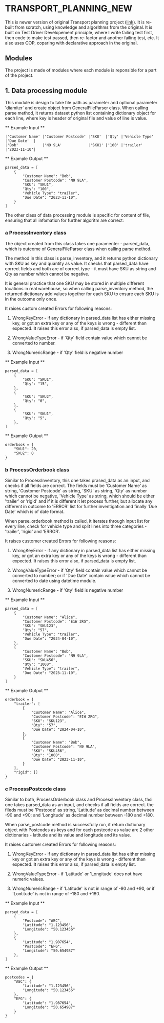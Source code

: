 # TRANSPORT_PLANNING_NEW

This is newer version of original Transport planning project ([link](https://github.com/StefanGlova/transport-planning)). It is re-built from scratch, using knowledge and algorithms from the original. It is built on Test Driver Developement principle, where I write failing test first, then code to make test passed, then re-factor and another failing test, etc. It also uses OOP, coparing with declarative approach in the original.

## Modules

The project is made of modules where each module is reponsible for a part of the project.

## 1. Data processing module

This module is design to take file path as parameter and optional parameter 'diamiter' and create object from GeneralFileParser class. When calling parse method, it returns dataset python list containing dictionary object for each line, where key is header of original file and value of line is value.

** Example Input **

```
|'Customer Name' |'Customer Postcode' |'SKU'  |'Qty' |'Vehicle Type' |'Due Date'  |
|'Bob'           |'N9 9LA'            |'SKU1' |'100' |'trailer'      |'2023-11-10'|
```

** Example Output **

```
parsed_data = [
    {
        "Customer Name": "Bob",
        "Customer Postcode": "N9 9LA",
        "SKU": "SKU1",
        "Qty": "100",
        "Vehicle Type": "trailer",
        "Due Date": "2023-11-10",
    }
]
```

The other class of data processing module is specific for content of file, ensuring that all infomation for further algoritm are correct:

### a ProcessInventory class

The object created from this class takes one paramenter - parsed_data, which is outcome of GeneralFileParser class when calling parse method.

The method in this class is parse_inventory, and it returns python dictionary with SKU as key and quantity as value. It checks that parsed_data have correct fields and both are of correct type - it must have SKU as string and Qty as number which cannot be negative.

It is general practice that one SKU may be stored in multiple different locations in real warehouse, so when calling parse_inventory method, the returned dictionary add values together for each SKU to ensure each SKU is in the outcome only once.

It raises custom created Errors for following reasons:

1. WrongKeyError - if any dictionary in parsed_data list has either missing key, or got an extra key or any of the keys is wrong - different than expected. It raises this error also, if parsed_data is empty list.

2. WrongValueTypeError - if 'Qty' field contain value which cannot be converted to number.

3. WrongNumericRange - if 'Qty' field is negative number

** Example Input **

```
parsed_data = [
    {
        "SKU": "SKU1",
        "Qty": "15",
    },
    {
        "SKU": "SKU2",
        "Qty": "0",
    },
    {
        "SKU": "SKU1",
        "Qty": "5",
    },
]
```

** Example Output **

```
orderbook = {
    "SKU1": 20,
    "SKU2": 0
}
```

### b ProcessOrderbook class

Similar to ProcessInventory, this one takes prased_data as an input, and checks if all fields are correct. The fields must be 'Customer Name' as string, 'Customer Postcode' as string, 'SKU' as string, 'Qty' as number which cannot be negative, 'Vehicle Type' as string, which should be either 'trailer' or 'rigid' and if it is different it let process further, but allocate any different in outcome to 'ERROR' list for further inventigation and finally 'Due Date' which is of date format.

When parse_orderbook method is called, it iterates through input list for every line, check for vehicle type and split lines into three categories - 'trailer', 'rigid' and 'ERROR'.

It raises customer created Errors for following reasons:

1. WrongKeyError - if any dictionary in parsed_data list has either missing key, or got an extra key or any of the keys is wrong - different than expected. It raises this error also, if parsed_data is empty list.

2. WrongValueTypeError - if 'Qty' field contain value which cannot be converted to number; or if 'Due Date' contain value which cannot be converted to date using datetime module.

3. WrongNumericRange - if 'Qty' field is negative number

** Example Input **

```
parsed_data = [
    {
        "Customer Name": "Alice",
        "Customer Postcode": "E1W 2RG",
        "SKU": "SKU123",
        "Qty": "57",
        "Vehicle Type": "trailer",
        "Due Date": "2024-04-10",
    },
    {
        "Customer Name": "Bob",
        "Customer Postcode": "N9 9LA",
        "SKU": "SKU456",
        "Qty": "1000",
        "Vehicle Type": "trailer",
        "Due Date": "2023-11-10",
    }
]
```

** Example Output **

```
orderbook = {
    "trailer": [
        {
            "Customer Name": "Alice",
            "Customer Postcode": "E1W 2RG",
            "SKU": "SKU123",
            "Qty": "57",
            "Due Date": "2024-04-10",
        },
        {
            "Customer Name": "Bob",
            "Customer Postcode": "N9 9LA",
            "SKU": "SKU456",
            "Qty": "1000",
            "Due Date": "2023-11-10",
        }
    ],
    "rigid": []
}
```

### c ProcessPostcode class

Similar to both, ProcessOrderbook class and ProcessInventory class, thsi one takes parsed_data as an input, and checks if all fields are correct. the fileds must be 'Postcode' as string, 'Latitude' as decimal number between -90 and +90; and 'Longitude' as decimal number between -180 and +180.

When parse_postcode method is successfully run, it return dictionary object with Postcodes as keys and for each postcode as value are 2 other dictionaries - latitude and its value and longitude and its value.

It raises customer created Errors for following reasons:

1. WrongKeyError - if any dictionary in parsed_data list has either missing key or got an extra key or any of the keys is wrong - different than expected. It raises this error also, if parsed_data is empty list.

2. WrongValueTypeError - if 'Latitude' or 'Longitude' does not have numeric values.

3. WrongNumericRange - if 'Latitude' is not in range of -90 and +90, or if 'Lontitude' is not in range of -180 and +180.

** Example Input **

```
parsed_data = [
    {
        "Postcode": "ABC",
        "Latitude": "1.123456",
        "Longitude": "50.123456"
    },
    {
        "Latitude": "1.987654",
        "Postcode": "EFG",
        "Longitude": "50.654987"
    },
]
```

** Example Output **

```
postcodes = {
    "ABC": {
        "Latitude": "1.123456",
        "Longitude": "50.123456"
    },
    "EFG": {
        "Latitude": "1.987654",
        "Longitude": "50.654987"
    }
}

```
